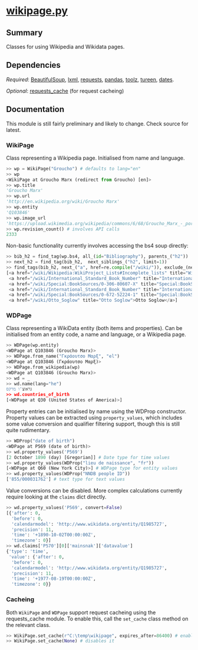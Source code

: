# [wikipage.py](pudzu.sandbox/wikipage.py)

## Summary 
Classes for using Wikipedia and Wikidata pages.
 
## Dependencies
*Required*: [BeautifulSoup](https://www.crummy.com/software/BeautifulSoup/bs4/doc/), [lxml](http://lxml.de/), [requests](http://docs.python-requests.org/en/master/), [pandas](http://pandas.pydata.org/), [toolz](http://toolz.readthedocs.io/en/latest/index.html), [tureen](tureen.md), [dates](dates.md).

*Optional*: [requests_cache](https://requests-cache.readthedocs.io/en/latest/) (for request cacheing)

## Documentation

This module is still fairly preliminary and likely to change. Check source for latest.

### WikiPage

Class representing a Wikipedia page. Initialised from name and language.

```python
>> wp = WikiPage("Groucho") # defaults to lang="en"
>> wp
<WikiPage at Groucho Marx (redirect from Groucho) [en]>
>> wp.title
'Groucho Marx'
>> wp.url
'http://en.wikipedia.org/wiki/Groucho Marx'
>> wp.entity
'Q103846'
>> wp.image_url
'https://upload.wikimedia.org/wikipedia/commons/6/68/Groucho_Marx_-_portrait.jpg'
>> wp.revision_count() # involves API calls
2333
```

Non-basic functionality currently involves accessing the bs4 soup directly:
 
```python
>> bib_h2 = find_tag(wp.bs4, all_(id="Bibliography"), parents_("h2"))
>> next_h2 = find_tag(bib_h2,  next_siblings_("h2", limit=1))
>> find_tags(bib_h2, next_("a", href=re.compile("/wiki/")), exclude_(next_h2, is_after))
[<a href="/wiki/Wikipedia:WikiProject_Lists#Incomplete_lists" title="Wikipedia:WikiProject Lists">incomplete</a>,
 <a href="/wiki/International_Standard_Book_Number" title="International Standard Book Number">ISBN</a>,
 <a href="/wiki/Special:BookSources/0-306-80607-X" title="Special:BookSources/0-306-80607-X">0-306-80607-X</a>,
 <a href="/wiki/International_Standard_Book_Number" title="International Standard Book Number">ISBN</a>,
 <a href="/wiki/Special:BookSources/0-672-52224-1" title="Special:BookSources/0-672-52224-1">0-672-52224-1</a>,
 <a href="/wiki/Otto_Soglow" title="Otto Soglow">Otto Soglow</a>]
```

### WDPage

Class representing a WikiData entity (both items and properties). Can be initialised from an entity code, a name and language, or a Wikipedia page.

```python
>> WDPage(wp.entity)
<WDPage at Q103846 (Groucho Marx)>
>> WDPage.from_name("Γκράουτσο Μαρξ", "el")
<WDPage at Q103846 (Γκράουτσο Μαρξ)>
>> WDPage.from_wikipedia(wp)
<WDPage at Q103846 (Groucho Marx)>
>> wd = _
>> wd.name(lang="he")
גראוצ'ו מרקס
>> wd.countries_of_birth
[<WDPage at Q30 (United States of America)>]
```

Property entries can be initialised by name using the WDProp constructor. Property values can be extracted using `property_values`, which includes some value conversion and qualifier filtering support, though this is still quite rudimentary.

```python
>> WDProp("date of birth")
<WDPage at P569 (date of birth)>
>> wd.property_values('P569')
[2 October 1890 (day) [Gregorian]] # Date type for time values
>> wd.property_values(WDProp("lieu de naissance", "fr"))
[<WDPage at Q60 (New York City)>] # WDPage type for entity values
>> wd.property_values(WDProp("NNDB people ID"))
['855/000031762'] # text type for text values
```

Value conversions can be disabled. More complex calculations currently require looking at the `claims` dict directly.

```python
>> wd.property_values('P569', convert=False)
[{'after': 0,
  'before': 0,
  'calendarmodel': 'http://www.wikidata.org/entity/Q1985727',
  'precision': 11,
  'time': '+1890-10-02T00:00:00Z',
  'timezone': 0}]
>> wd.claims['P570'][0]['mainsnak']['datavalue']
{'type': 'time',
 'value': {'after': 0,
  'before': 0,
  'calendarmodel': 'http://www.wikidata.org/entity/Q1985727',
  'precision': 11,
  'time': '+1977-08-19T00:00:00Z',
  'timezone': 0}}
```

### Cacheing

Both `WikiPage` and `WDPage` support request cacheing using the requests_cache module. To enable this, call the `set_cache` class method on the relevant class.

```python
>> WikiPage.set_cache(r"C:\temp\wikipage", expires_after=86400) # enables cacheing
>> WikiPage.set_cache(None) # disables it
```

